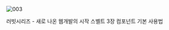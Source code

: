 ![003](https://github.com/user-attachments/assets/943b0c60-1938-4e4d-9888-ddd189411efe)

러빗시리즈 - 새로 나온 웹개발의 시작 스벨트
3장 컴포넌트 기본 사용법
